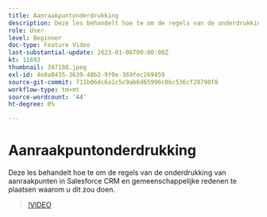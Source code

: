 ```yaml
---
title: Aanraakpuntonderdrukking
description: Deze les behandelt hoe te om de regels van de onderdrukking van aanraakpunten in Salesforce CRM en gemeenschappelijke redenen te plaatsen waarom u dit zou doen.
role: User
level: Beginner
doc-type: Feature Video
last-substantial-update: 2023-01-06T00:00:00Z
kt: 11693
thumbnail: 347188.jpeg
exl-id: 4e8a0435-3639-48b2-9f0e-369fec269459
source-git-commit: 711b06dc6a1c5c9ab6d65996c0bc536cf28790f8
workflow-type: tm+mt
source-wordcount: '44'
ht-degree: 0%

---
```


# Aanraakpuntonderdrukking

Deze les behandelt hoe te om de regels van de onderdrukking van aanraakpunten in Salesforce CRM en gemeenschappelijke redenen te plaatsen waarom u dit zou doen.

>[!VIDEO](https://video.tv.adobe.com/v/347188/?quality=12&learn=on)
